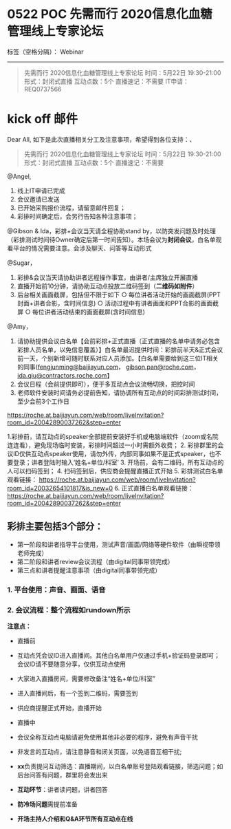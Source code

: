 # 0522 POC 先需而行 2020信息化血糖管理线上专家论坛

标签（空格分隔）：  Webinar

---
> 先需而行 2020信息化血糖管理线上专家论坛
时间：5月22日 19:30-21:00  
形式：封闭式直播
互动点数：5个
直播速记：不需要
IT申请：REQ0737566

# kick off 邮件
Dear All,
如下是此次直播相关分工及注意事项，希望得到各位支持：、

> 先需而行 2020信息化血糖管理线上专家论坛
时间：5月22日 19:30-21:00  
形式：封闭式直播
互动点数：5个
直播速记：不需要

@Angel,
1. 线上IT申请已完成
2. 会议邀请已发送
3. 已开始采购报价流程，请留意邮件回复；
4. 彩排时间确定后，会另行告知各种注意事项；


@Gibson & Ida，彩排+会议当天请全程协助stand by，以防突发问题及时处理（彩排测试时间待Owner确定后第一时间告知）。本场会议为**封闭会议**，白名单观看平台的情况需要注意。会涉及聊天、问答等互动形式

@Sugar，
1. 彩排&会议当天请协助讲者远程操作事宜，由讲者/主席独立开展直播
2. 直播开始前10分钟，请协助互动点投放二维码签到（**二维码如附件**）
3. 后台相关画面截屏，包括但不限于如下
	○ 每位讲者活动开始的画面截屏(PPT封面+讲者合影，含时间信息)
	○ 活动过程中有讲者画面和PPT合影的画面截屏
	○ 每位讲者活动结束的画面截屏(含时间信息)

@Amy，
1. 请协助提供会议白名单【会前彩排+正式直播（正式直播的名单中请务必包含彩排人员名单，以免信息覆盖）】白名单最迟提供时间：彩排前半天&正式会议前一天，个别新增可随时联系对应人员添加。【白名单需要给到这三位IT相关的同事(fengjunming@baijiayun.com， gibson.pan@roche.com，ida.qiu@contractors.roche.com】
2. 会议日程（会前提供即可），便于多互动点会议流畅切换，把控时间
3. 老师软件安装时间请务必提前告知，请协调所有互动点的时间彩排测试时间，至少会前3个工作日



https://roche.at.baijiayun.com/web/room/liveInvitation?room_id=20042890037262&step=enter

1.彩排前，请互动点的speaker全部提前安装好手机或电脑端软件（zoom或名院连连看），避免现场临时安装，彩排时间超过一小时需额外收费；
2. 彩排群里的会议ID仅供互动点speaker使用，请勿外传，内部同事如果不是正式speaker，也不要登录；讲者登陆时输入‘姓名+单位/科室’
3. 开场前，会有二维码，所有互动点的人可以扫码签到；
4. 扫码签到后，供应商会提醒直播正式开始
5. 彩排测试白名单观看链接： 
https://roche.at.baijiayun.com/web/room/liveInvitation?room_id=20032654101817&is_new=0
6. 正式直播白名单观看链接：
https://roche.at.baijiayun.com/web/room/liveInvitation?room_id=20042890037262&step=enter


## 彩排主要包括3个部分：
- 第一阶段和讲者指导平台使用，测试声音/画面/网络等硬件软件（由瞬视带领老师完成）
- 第二阶段和讲者review会议流程（由digital同事带领完成）
- 第三点和讲者提醒注意事项（由digital同事带领完成）

### 1. 平台使用：声音、画面、语音

### 2. 会议流程：整个流程如rundown所示
**注意点：**

- 直播前
 - 互动点凭会议ID进入直播间。其他白名单用户仅通过手机+验证码登录即可；会议ID请不要随意分享，仅供互动点使用
 - 大家进入直播房间，需要修改备注“姓名+单位/科室”
 - 进入直播间后，有一个签到二维码，需要签到
 - 供应商提醒正式开始，直播开始

- 直播中
 - 会议全称互动点电脑请避免使用其他非必要的程序，避免有声音干扰
 - 非发言的互动点，请注意静音和闭关页面，以免语音互相干扰;
 - **xx**负责提问互动筛选：直播期间，以白名单账号登陆观看链接，筛选问题；如后台问答有问题，群里将会发出来
 - **互动环节**：讲者读问题，讲者回答
 - **防冷场问题**需提前准备
 - **开场主持人介绍和Q&A环节所有互动点在线**